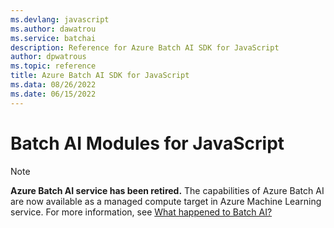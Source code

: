 ```yaml
---
ms.devlang: javascript
ms.author: dawatrou
ms.service: batchai
description: Reference for Azure Batch AI SDK for JavaScript
author: dpwatrous
ms.topic: reference
title: Azure Batch AI SDK for JavaScript
ms.data: 08/26/2022
ms.date: 06/15/2022
---
```

# Batch AI Modules for JavaScript

>[!NOTE]
>**Azure Batch AI service has been retired.** The capabilities of Azure Batch AI are now available as a managed compute target in Azure Machine Learning service. For more information, see [What happened to Batch AI?](https://aka.ms/batchai-retirement)